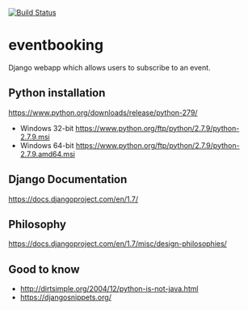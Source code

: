 [![Build Status](https://travis-ci.org/jjbgf/eventbooking.svg?branch=master)](https://travis-ci.org/jjbgf/eventbooking)

# eventbooking
Django webapp which allows users to subscribe to an event.

## Python installation
https://www.python.org/downloads/release/python-279/
* Windows 32-bit https://www.python.org/ftp/python/2.7.9/python-2.7.9.msi
* Windows 64-bit https://www.python.org/ftp/python/2.7.9/python-2.7.9.amd64.msi

## Django Documentation
https://docs.djangoproject.com/en/1.7/

## Philosophy
https://docs.djangoproject.com/en/1.7/misc/design-philosophies/

## Good to know
* http://dirtsimple.org/2004/12/python-is-not-java.html
* https://djangosnippets.org/
